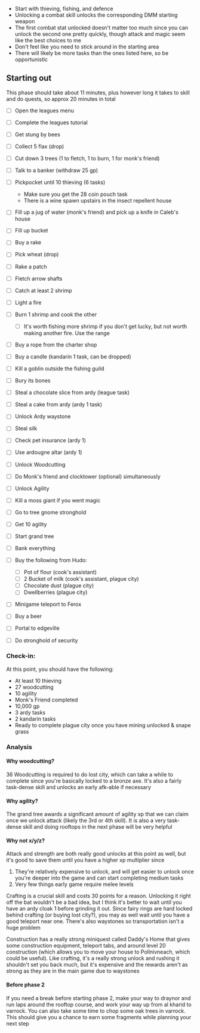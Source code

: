 * Start with thieving, fishing, and defence
* Unlocking a combat skill unlocks the corresponding DMM starting weapon
* The first combat stat unlocked doesn't matter too much since you can unlock the second one pretty quickly, though attack and magic seem like the best choices to me
* Don't feel like you need to stick around in the starting area
* There will likely be more tasks than the ones listed here, so be opportunistic

## Starting out

This phase should take about 11 minutes, plus however long it takes to skill and do quests, so approx 20 minutes in total

* [ ] Open the leagues menu
* [ ] Complete the leagues tutorial
* [ ] Get stung by bees
* [ ] Collect 5 flax (drop)
* [ ] Cut down 3 trees (1 to fletch, 1 to burn, 1 for monk's friend)
* [ ] Talk to a banker (withdraw 25 gp)
* [ ] Pickpocket until 10 thieving (6 tasks)
  * Make sure you get the 28 coin pouch task
  * There is a wine spawn upstairs in the insect repellent house
* [ ] Fill up a jug of water (monk's friend) and pick up a knife in Caleb's house
* [ ] Fill up bucket
* [ ] Buy a rake
* [ ] Pick wheat (drop)
* [ ] Rake a patch
* [ ] Fletch arrow shafts
* [ ] Catch at least 2 shrimp
* [ ] Light a fire
* [ ] Burn 1 shrimp and cook the other
  * [ ] It's worth fishing more shrimp if you don't get lucky, but not worth making another fire. Use the range
* [ ] Buy a rope from the charter shop
* [ ] Buy a candle (kandarin 1 task, can be dropped)
* [ ] Kill a goblin outside the fishing guild
* [ ] Bury its bones
* [ ] Steal a chocolate slice from ardy (league task)
* [ ] Steal a cake from ardy (ardy 1 task)
* [ ] Unlock Ardy waystone
* [ ] Steal silk
* [ ] Check pet insurance (ardy 1)
* [ ] Use ardougne altar (ardy 1)
* [ ] Unlock Woodcutting
* [ ] Do Monk's friend and clocktower (optional) simultaneously
* [ ] Unlock Agility
* [ ] Kill a moss giant if you went magic
* [ ] Go to tree gnome stronghold 
* [ ] Get 10 agility
* [ ] Start grand tree
* [ ] Bank everything
* [ ] Buy the following from Hudo:
  * [ ] Pot of flour (cook's assistant)
  * [ ] 2 Bucket of milk (cook's assistant, plague city)
  * [ ] Chocolate dust (plague city)
  * [ ] Dwellberries (plague city)
* [ ] Minigame teleport to Ferox
* [ ] Buy a beer
* [ ] Portal to edgeville
* [ ] Do stronghold of security


### Check-in:

At this point, you should have the following:

* At least 10 thieving
* 27 woodcutting
* 10 agility
* Monk's Friend completed
* 10,000 gp
* 3 ardy tasks
* 2 kandarin tasks
* Ready to complete plague city once you have mining unlocked & snape grass

### Analysis

#### Why woodcutting?

36 Woodcutting is required to do lost city, which can take a while to complete since you're basically locked to a bronze axe. It's also a fairly task-dense skill and unlocks an early afk-able if necessary

#### Why agility?

The grand tree awards a significant amount of agility xp that we can claim once we unlock attack (likely the 3rd or 4th skill). It is also a very task-dense skill and doing rooftops in the next phase will be very helpful

#### Why not x/y/z?

Attack and strength are both really good unlocks at this point as well, but it's good to save them until you have a higher xp multiplier since

1. They're relatively expensive to unlock, and will get easier to unlock once you're deeper into the game and can start completing medium tasks
2. Very few things early game require melee levels

Crafting is a crucial skill and costs 30 points for a reason. Unlocking it right off the bat wouldn't be a bad idea, but I think it's better to wait until you have an ardy cloak 1 before grinding it out. Since fairy rings are hard locked behind crafting (or buying lost city?), you may as well wait until you have a good teleport near one. There's also waystones so transportation isn't a huge problem

Construction has a really strong miniquest called Daddy's Home that gives some construction equipment, teleport tabs, and around level 20 construction (which allows you to move your house to Pollnivneach, which could be useful). Like crafting, it's a really strong unlock and rushing it shouldn't set you back much, but it's expensive and the rewards aren't as strong as they are in the main game due to waystones

#### Before phase 2

If you need a break before starting phase 2, make your way to draynor and run laps around the rooftop course, and work your way up from al kharid to varrock. You can also take some time to chop some oak trees in varrock. This should give you a chance to earn some fragments while planning your next step


